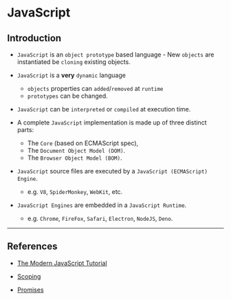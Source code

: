 # JavaScript

## Introduction

* `JavaScript` is an `object prototype` based language - New `objects` are instantiated be `cloning` existing objects.

* `JavaScript` is a __very__ `dynamic` language
    * `objects` properties can `added`/`removed` at `runtime`
    * `prototypes` can be changed.

* `JavaScript` can be `interpreted` or `compiled` at execution time.

* A complete `JavaScript` implementation is made up of three distinct parts:
    * The `Core` (based on ECMAScript spec),
    * The `Document Object Model (DOM)`.
    * The `Browser Object Model (BOM)`.

* `JavaScript` source files are executed by a `JavaScript (ECMAScript) Engine`.
    * e.g. `V8`, `SpiderMonkey`, `WebKit`, etc.

* `JavaScript Engines` are embedded in a `JavaScript Runtime`.
    * e.g. `Chrome`, `FireFox`, `Safari`, `Electron`, `NodeJS`, `Deno`.

---

## References

* [The Modern JavaScript Tutorial](https://javascript.info/)

* [Scoping](https://scotch.io/tutorials/understanding-scope-in-javascript)

* [Promises](https://web.dev/promises/)
